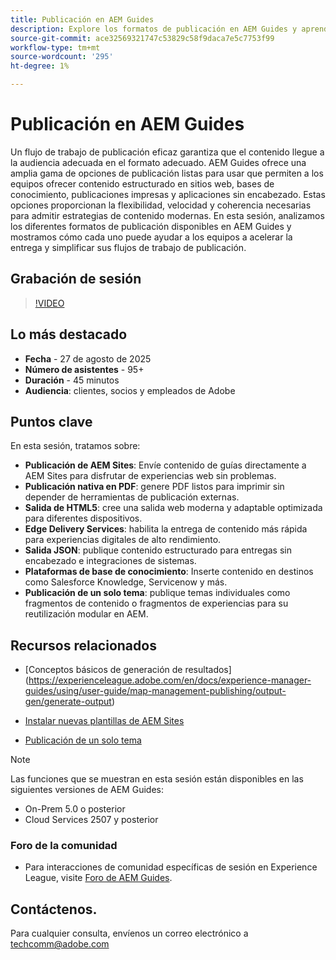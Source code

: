 ```yaml
---
title: Publicación en AEM Guides
description: Explore los formatos de publicación en AEM Guides y aprenda a distribuir contenido en varios canales, incluidos AEM Sites, PDF, HTML5, Edge Delivery Services, JSON y muchos más.
source-git-commit: ace32569321747c53829c58f9daca7e5c7753f99
workflow-type: tm+mt
source-wordcount: '295'
ht-degree: 1%

---
```


# Publicación en AEM Guides

Un flujo de trabajo de publicación eficaz garantiza que el contenido llegue a la audiencia adecuada en el formato adecuado. AEM Guides ofrece una amplia gama de opciones de publicación listas para usar que permiten a los equipos ofrecer contenido estructurado en sitios web, bases de conocimiento, publicaciones impresas y aplicaciones sin encabezado. Estas opciones proporcionan la flexibilidad, velocidad y coherencia necesarias para admitir estrategias de contenido modernas.
En esta sesión, analizamos los diferentes formatos de publicación disponibles en AEM Guides y mostramos cómo cada uno puede ayudar a los equipos a acelerar la entrega y simplificar sus flujos de trabajo de publicación.


## Grabación de sesión

>[!VIDEO](https://video.tv.adobe.com/v/3472888/?quality=12&learn=on)

## Lo más destacado

- **Fecha** - 27 de agosto de 2025
- **Número de asistentes** - 95+
- **Duración** - 45 minutos
- **Audiencia**: clientes, socios y empleados de Adobe

## Puntos clave

En esta sesión, tratamos sobre:
- **Publicación de AEM Sites**: Envíe contenido de guías directamente a AEM Sites para disfrutar de experiencias web sin problemas.
- **Publicación nativa en PDF**: genere PDF listos para imprimir sin depender de herramientas de publicación externas.
- **Salida de HTML5**: cree una salida web moderna y adaptable optimizada para diferentes dispositivos.
- **Edge Delivery Services**: habilita la entrega de contenido más rápida para experiencias digitales de alto rendimiento.
- **Salida JSON**: publique contenido estructurado para entregas sin encabezado e integraciones de sistemas.
- **Plataformas de base de conocimiento**: Inserte contenido en destinos como Salesforce Knowledge, Servicenow y más.
- **Publicación de un solo tema**: publique temas individuales como fragmentos de contenido o fragmentos de experiencias para su reutilización modular en AEM.


## Recursos relacionados

- [Conceptos básicos de generación de resultados] (https://experienceleague.adobe.com/en/docs/experience-manager-guides/using/user-guide/map-management-publishing/output-gen/generate-output)

- [Instalar nuevas plantillas de AEM Sites](https://experienceleague.adobe.com/en/docs/experience-manager-guides/using/knowledge-base/kb-articles/publishing/aem-site-templates/download-install-aem-sites-templates-cs-kb)

- [Publicación de un solo tema](https://experienceleague.adobe.com/en/docs/experience-manager-guides/using/user-guide/map-management-publishing/output-gen/generate-output/single-topic-publishing/publish-content-fragment.html)



>[!NOTE]
>
> Las funciones que se muestran en esta sesión están disponibles en las siguientes versiones de AEM Guides:
> - On-Prem 5.0 o posterior
> - Cloud Services 2507 y posterior


### Foro de la comunidad

- Para interacciones de comunidad específicas de sesión en Experience League, visite [Foro de AEM Guides](https://experienceleaguecommunities.adobe.com/t5/experience-manager-guides/bd-p/xml-documentation-discussions).


## Contáctenos.

Para cualquier consulta, envíenos un correo electrónico a <techcomm@adobe.com>
